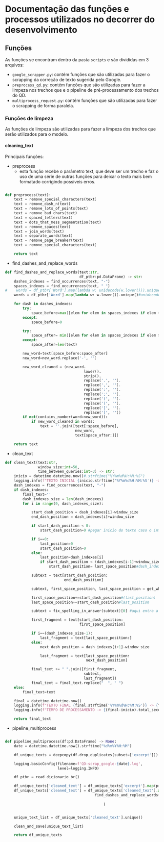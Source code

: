 # Documentação das funções e processos utilizados no decorrer do desenvolvimento

## Funções

As funções se encontram dentro da pasta `scripts` e são divididas em 3 arquivos:

- `google_scrapper.py`: contém funções que são utilizadas para fazer o scrapping da correção de texto sugerida pelo Google.
- `preprocess_qd.py`: contém funções que são utilizadas para fazer a limpeza nos trechos que e o pipeline de pré-processamento dos trechos do QD.
- `multiprocess_request.py`: contém funções que são utilizadas para fazer o scrapping de forma paralela.

### Funções de limpeza

As funções de limpeza são utilizadas para fazer a limpeza dos trechos que serão utilizados para o modelo.

#### cleaning_text

Principais funções:

- preprocess
  - esta função recebe o parâmetro text, que deve ser um trecho e faz o uso de uma série de outras funções para deixar o texto mais bem formatado corrigindo possíveis erros.

```python

def preprocess(text):
    text = remove_special_characters(text)
    text = remove_dash_n(text)
    text = remove_lots_of_points(text)
    text = remove_bad_chars(text)
    text = spaced_letters(text)
    text = dots_that_mess_segmentation(text)
    text = remove_spaces(text)
    text = join_words(text)
    text = separate_words(text)
    text = remove_page_breaker(text)
    text = remove_special_characters(text)

    return text
```

- find_dashes_and_replace_words

```python
def find_dashes_and_replace_words(text:str,
                                  df_ptbr:pd.DataFrame) -> str:
    dashes_indexes = find_occurrences(text, "-")
    spaces_indexes = find_occurrences(text, " ")
#    words = df_ptbr['Word'].map(lambda w: unidecode(w.lower())).unique()#unidecode
    words = df_ptbr['Word'].map(lambda w: w.lower()).unique()#unidecode

    for dash in dashes_indexes:
        try:
            space_before=max([elem for elem in spaces_indexes if elem < dash])
        except:
            space_before=0

        try:
            space_after= min([elem for elem in spaces_indexes if elem > dash])
        except:
            space_after=len(text)

        new_word=text[space_before:space_after]
        new_word=new_word.replace('-', '')

        new_word_cleaned = (new_word.
                                    lower().
                                    strip().
                                    replace('.', '').
                                    replace(',', '').
                                    replace(':', '').
                                    replace(';', '').
                                    replace(')', '').
                                    replace('(', '').
                                    replace('[', '').
                                    replace(']', ''))
        if not(contains_number(word=new_word)):
            if new_word_cleaned in words:
                text = ''.join([text[:space_before],
                                new_word,
                                text[space_after:]])

    return text
```

- clean_text

```python
def clean_text(text:str,
               window_size:int=50,
               time_between_queries:int=3) -> str:
    inicio = datetime.datetime.now()#.strftime("%Y%m%d%H:%M:%S")
    logging.info(f"TEXTO INICIAL {inicio.strftime('%Y%m%d%H:%M:%S')} -> {text}")
    dash_indexes = find_occurrences(text, "-")
    if dash_indexes:
        final_text=''
        dash_indexes_size = len(dash_indexes)
        for i in range(0, dash_indexes_size):

            start_dash_position = dash_indexes[i]-window_size
            end_dash_position = dash_indexes[i]+window_size

            if start_dash_position < 0:
                start_dash_position=0 #pegar inicio do texto caso o intervalo de contexto esteja antes da posição 0

            if i==0:
                last_position=0
                start_dash_position=0
            else:
                last_position=dash_indexes[i]
                if start_dash_position < (dash_indexes[i-1]+window_size):
                    start_dash_position= last_space_position#dash_indexes[i-1]+window_size

            subtext = text[start_dash_position:
                           end_dash_position]

            subtext, first_space_position, last_space_position = get_whole_words(subtext=subtext)

            first_space_position+=start_dash_position#(last_position)
            last_space_position+=start_dash_position#last_position

            subtext = fix_spelling_in_answer(subtext)[0] #aqui entra a validação no google

            first_fragment = text[start_dash_position:
                                  first_space_position]

            if i==(dash_indexes_size-1):
                last_fragment = text[last_space_position:]
            else:
                next_dash_position = dash_indexes[i+1]-window_size

                last_fragment = text[last_space_position:
                                     next_dash_position]

            final_text += " ".join([first_fragment,
                                    subtext,
                                    last_fragment])
            final_text = final_text.replace("  ", " ")
    else:
        final_text=text

    final = datetime.datetime.now()
    logging.info(f"TEXTO FINAL {final.strftime('%Y%m%d%H:%M:%S')} -> {final_text}")
    logging.info(f"TEMPO DE PROCESSAMENTO -> {(final-inicio).total_seconds()}")

    return final_text
```

- pipeline_multiprocess

```python

def pipeline_multiprocess(df:pd.DataFrame) -> None:
    date = datetime.datetime.now().strftime("%d%m%Y%H:%M")

    df_unique_texts = deepcopy(df.drop_duplicates(subset=['excerpt']))

    logging.basicConfig(filename=f'QD-scrap_google-{date}.log',
                        level=logging.INFO)

    df_ptbr = read_dicionario_br()

    df_unique_texts['cleaned_text'] = df_unique_texts['excerpt'].map(preprocess)
    df_unique_texts['cleaned_text'] = df_unique_texts['cleaned_text'].apply(lambda txt:
                                         find_dashes_and_replace_words(txt,
                                                                       df_ptbr)
                                             )


    unique_text_list = df_unique_texts['cleaned_text'].unique()

    clean_and_save(unique_text_list)

    return df_unique_texts
```
